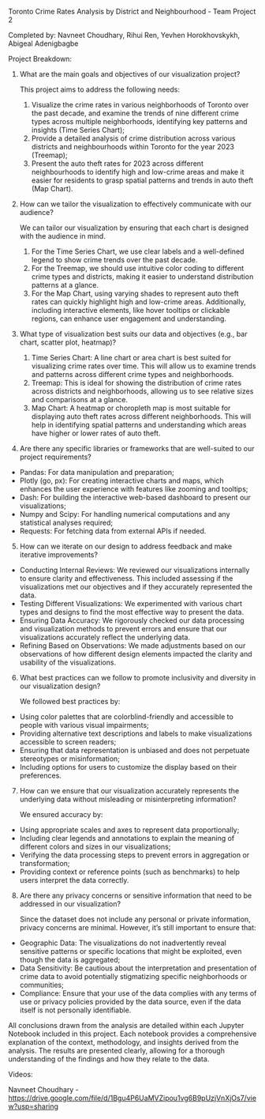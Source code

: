 Toronto Crime Rates Analysis by District and Neighbourhood - Team Project 2

Completed by: Navneet Choudhary, Rihui Ren, Yevhen Horokhovskykh, Abigeal Adenigbagbe

Project Breakdown:

1. What are the main goals and objectives of our visualization project?<br>
    
    This project aims to address the following needs:
    1. Visualize the crime rates in various neighborhoods of Toronto over the past decade, and examine the trends of nine different crime types across multiple neighborhoods, identifying key patterns and insights (Time Series Chart);
    2. Provide a detailed analysis of crime distribution across various districts and neighbourhoods within Toronto for the year 2023 (Treemap);
    3. Present the auto theft rates for 2023 across different neighbourhoods to identify high and low-crime areas and make it easier for residents to grasp spatial patterns and trends in auto theft (Map Chart).

2. How can we tailor the visualization to effectively communicate with our audience?<br>
    
    We can tailor our visualization by ensuring that each chart is designed with the audience in mind.<br>
    1. For the Time Series Chart, we use clear labels and a well-defined legend to show crime trends over the past decade.<br>
    2. For the Treemap, we should use intuitive color coding to different crime types and districts, making it easier to understand distribution patterns at a glance.<br>
    3. For the Map Chart, using varying shades to represent auto theft rates can quickly highlight high and low-crime areas. Additionally, including interactive elements, like hover tooltips or clickable regions, can enhance user engagement and understanding.

3. What type of visualization best suits our data and objectives (e.g., bar chart, scatter plot, heatmap)?
    1. Time Series Chart: A line chart or area chart is best suited for visualizing crime rates over time. This will allow us to examine trends and patterns across different crime types and neighborhoods.
    2. Treemap: This is ideal for showing the distribution of crime rates across districts and neighborhoods, allowing us to see relative sizes and comparisons at a glance.
    3. Map Chart: A heatmap or choropleth map is most suitable for displaying auto theft rates across different neighborhoods. This will help in identifying spatial patterns and understanding which areas have higher or lower rates of auto theft.

4. Are there any specific libraries or frameworks that are well-suited to our project requirements?
- Pandas: For data manipulation and preparation;
- Plotly (go, px): For creating interactive charts and maps, which enhances the user experience with features like zooming and tooltips;
- Dash: For building the interactive web-based dashboard to present our visualizations;
- Numpy and Scipy: For handling numerical computations and any statistical analyses required;
- Requests: For fetching data from external APIs if needed.

5. How can we iterate on our design to address feedback and make iterative improvements?<br>
- Conducting Internal Reviews: We reviewed our visualizations internally to ensure clarity and effectiveness. This included assessing if the visualizations met our objectives and if they accurately represented the data.
- Testing Different Visualizations: We experimented with various chart types and designs to find the most effective way to present the data.
- Ensuring Data Accuracy: We rigorously checked our data processing and visualization methods to prevent errors and ensure that our visualizations accurately reflect the underlying data.
- Refining Based on Observations: We made adjustments based on our observations of how different design elements impacted the clarity and usability of the visualizations.


6. What best practices can we follow to promote inclusivity and diversity in our visualization design?<br>
    
    We followed best practices by:
- Using color palettes that are colorblind-friendly and accessible to people with various visual impairments;
- Providing alternative text descriptions and labels to make visualizations accessible to screen readers;
- Ensuring that data representation is unbiased and does not perpetuate stereotypes or misinformation;
- Including options for users to customize the display based on their preferences.

7. How can we ensure that our visualization accurately represents the underlying data without misleading or misinterpreting information?<br>

    We ensured accuracy by:
- Using appropriate scales and axes to represent data proportionally;
- Including clear legends and annotations to explain the meaning of different colors and sizes in our visualizations;
- Verifying the data processing steps to prevent errors in aggregation or transformation;
- Providing context or reference points (such as benchmarks) to help users interpret the data correctly.

8. Are there any privacy concerns or sensitive information that need to be addressed in our visualization?<br>

    Since the dataset does not include any personal or private information, privacy concerns are minimal. However, it’s still important to ensure that:
- Geographic Data: The visualizations do not inadvertently reveal sensitive patterns or specific locations that might be exploited, even though the data is aggregated;
- Data Sensitivity: Be cautious about the interpretation and presentation of crime data to avoid potentially stigmatizing specific neighborhoods or communities;
- Compliance: Ensure that your use of the data complies with any terms of use or privacy policies provided by the data source, even if the data itself is not personally identifiable.

All conclusions drawn from the analysis are detailed within each Jupyter Notebook included in this project. Each notebook provides a comprehensive explanation of the context, methodology, and insights derived from the analysis. The results are presented clearly, allowing for a thorough understanding of the findings and how they relate to the data.


Videos:

Navneet Choudhary - https://drive.google.com/file/d/1Bgu4P6UaMVZipou1vg6B9pUzjVnXjOs7/view?usp=sharing 
